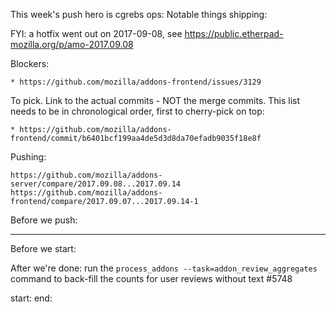 This week's push hero is cgrebs
ops:
Notable things shipping:

FYI: a hotfix went out on 2017-09-08, see https://public.etherpad-mozilla.org/p/amo-2017.09.08

Blockers:


    * https://github.com/mozilla/addons-frontend/issues/3129


To pick.  Link to the actual commits - NOT the merge commits.  This list needs
to be in chronological order, first to cherry-pick on top:

    * https://github.com/mozilla/addons-frontend/commit/b6401bcf199aa4de5d3d8da70efadb9035f18e8f


Pushing:

    https://github.com/mozilla/addons-server/compare/2017.09.08...2017.09.14
    https://github.com/mozilla/addons-frontend/compare/2017.09.07...2017.09.14-1


Before we push:

-------------------------------------------------------------------------------
Before we start:


After we're done:
run the `process_addons --task=addon_review_aggregates` command to back-fill the counts for user reviews without text #5748

start:
end:


